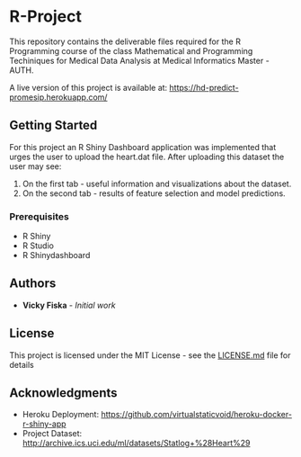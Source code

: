 # R-Project
This repository contains the deliverable files required for the R Programming course of the class Mathematical and Programming Techiniques for Medical Data Analysis at Medical Informatics Master - AUTH.

A live version of this project is available at: https://hd-predict-promesip.herokuapp.com/

## Getting Started

For this project an R Shiny Dashboard application was implemented that urges the user to upload the heart.dat file. 
After uploading this dataset the user may see:
1. On the first tab - useful information and visualizations about the dataset.
3. On the second tab - results of feature selection and model predictions.

### Prerequisites

* R Shiny
* R Studio
* R Shinydashboard

## Authors

* **Vicky Fiska** - *Initial work*

## License

This project is licensed under the MIT License - see the [LICENSE.md](LICENSE.md) file for details

## Acknowledgments

* Heroku Deployment: https://github.com/virtualstaticvoid/heroku-docker-r-shiny-app
* Project Dataset: http://archive.ics.uci.edu/ml/datasets/Statlog+%28Heart%29

